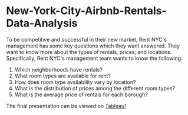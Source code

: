 # New-York-City-Airbnb-Rentals-Data-Analysis

To be competitive and successful in their new market, Rent NYC's management has some key questions which they want answered. They want to know more about the types of rentals, prices, and locations. Specifically, Rent NYC's management team wants to know the following:  
  
1. Which neighborhoods have rentals?  
2. What room types are available for rent?  
3. How does room type availability vary by location?  
4. What is the distribution of prices among the different room types?   
5.  What is the average price of rentals for each borough?  
  
The final presentation can be viewed on [Tableau!](https://public.tableau.com/app/profile/april.wiley/viz/NYCAirbnbRentalsDataAnalysis/NewYorkCityAirbnbRentalsDataAnalysis?publish=yes)  
